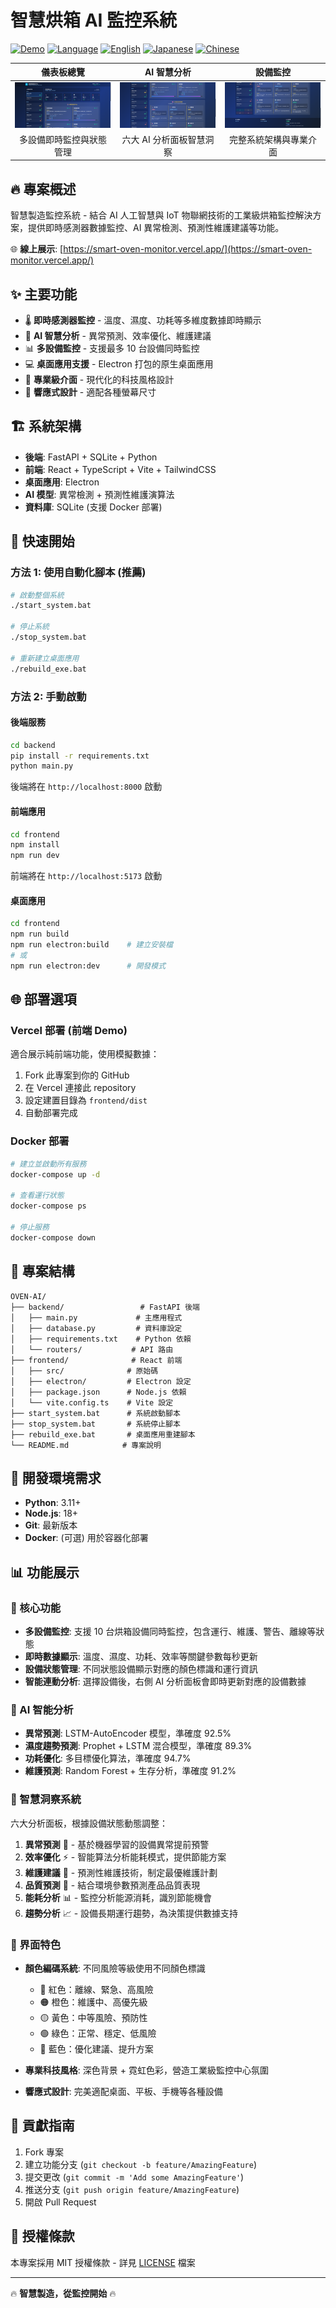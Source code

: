 # 智慧烘箱 AI 監控系統

[![Demo](https://img.shields.io/badge/Demo-Live-brightgreen)](https://smart-oven-monitor.vercel.app/)
[![Language](https://img.shields.io/badge/Language-繁體中文-blue.svg)](README.md)
[![English](https://img.shields.io/badge/Language-English-red.svg)](README_EN.md)
[![Japanese](https://img.shields.io/badge/Language-日本語-orange.svg)](README_JA.md)
[![Chinese](https://img.shields.io/badge/Language-中文-yellow.svg)](README_ZH-TW.md)

| 儀表板總覽 | AI 智慧分析 | 設備監控 |
|:---:|:---:|:---:|
| ![儀表板總覽](docs/images/dashboard-overview.png) | ![AI 智慧分析](docs/images/ai-insights-panel.png) | ![設備監控](docs/images/device-monitoring.png) |
| 多設備即時監控與狀態管理 | 六大 AI 分析面板智慧洞察 | 完整系統架構與專業介面 |

## 🔥 專案概述

智慧製造監控系統 - 結合 AI 人工智慧與 IoT 物聯網技術的工業級烘箱監控解決方案，提供即時感測器數據監控、AI 異常檢測、預測性維護建議等功能。

🌐 **線上展示**: [https://smart-oven-monitor.vercel.app/](https://smart-oven-monitor.vercel.app/)

## ✨ 主要功能

- 🌡️ **即時感測器監控** - 溫度、濕度、功耗等多維度數據即時顯示
- 🤖 **AI 智慧分析** - 異常預測、效率優化、維護建議
- 📊 **多設備監控** - 支援最多 10 台設備同時監控
- 💻 **桌面應用支援** - Electron 打包的原生桌面應用
- 🎨 **專業級介面** - 現代化的科技風格設計
- 📱 **響應式設計** - 適配各種螢幕尺寸

## 🏗️ 系統架構

- **後端**: FastAPI + SQLite + Python
- **前端**: React + TypeScript + Vite + TailwindCSS
- **桌面應用**: Electron
- **AI 模型**: 異常檢測 + 預測性維護演算法
- **資料庫**: SQLite (支援 Docker 部署)

## 🚀 快速開始

### 方法 1: 使用自動化腳本 (推薦)

```bash
# 啟動整個系統
./start_system.bat

# 停止系統
./stop_system.bat

# 重新建立桌面應用
./rebuild_exe.bat
```

### 方法 2: 手動啟動

#### 後端服務

```bash
cd backend
pip install -r requirements.txt
python main.py
```

後端將在 `http://localhost:8000` 啟動

#### 前端應用

```bash
cd frontend
npm install
npm run dev
```

前端將在 `http://localhost:5173` 啟動

#### 桌面應用

```bash
cd frontend
npm run build
npm run electron:build    # 建立安裝檔
# 或
npm run electron:dev      # 開發模式
```

## 🌐 部署選項

### Vercel 部署 (前端 Demo)

適合展示純前端功能，使用模擬數據：

1. Fork 此專案到你的 GitHub
2. 在 Vercel 連接此 repository
3. 設定建置目錄為 `frontend/dist`
4. 自動部署完成

### Docker 部署

```bash
# 建立並啟動所有服務
docker-compose up -d

# 查看運行狀態
docker-compose ps

# 停止服務
docker-compose down
```

## 📁 專案結構

```
OVEN-AI/
├── backend/                 # FastAPI 後端
│   ├── main.py             # 主應用程式
│   ├── database.py         # 資料庫設定
│   ├── requirements.txt    # Python 依賴
│   └── routers/           # API 路由
├── frontend/              # React 前端
│   ├── src/              # 原始碼
│   ├── electron/         # Electron 設定
│   ├── package.json      # Node.js 依賴
│   └── vite.config.ts    # Vite 設定
├── start_system.bat      # 系統啟動腳本
├── stop_system.bat       # 系統停止腳本
├── rebuild_exe.bat       # 桌面應用重建腳本
└── README.md            # 專案說明
```

## 🔧 開發環境需求

- **Python**: 3.11+
- **Node.js**: 18+
- **Git**: 最新版本
- **Docker**: (可選) 用於容器化部署

## 📊 功能展示

### 🌟 核心功能

- **多設備監控**: 支援 10 台烘箱設備同時監控，包含運行、維護、警告、離線等狀態
- **即時數據顯示**: 溫度、濕度、功耗、效率等關鍵參數每秒更新
- **設備狀態管理**: 不同狀態設備顯示對應的顏色標識和運行資訊
- **智能連動分析**: 選擇設備後，右側 AI 分析面板會即時更新對應的設備數據

### 🤖 AI 智能分析

- **異常預測**: LSTM-AutoEncoder 模型，準確度 92.5%
- **濕度趨勢預測**: Prophet + LSTM 混合模型，準確度 89.3%  
- **功耗優化**: 多目標優化算法，準確度 94.7%
- **維護預測**: Random Forest + 生存分析，準確度 91.2%

### 🧠 智慧洞察系統

六大分析面板，根據設備狀態動態調整：

1. **異常預測** 🔮 - 基於機器學習的設備異常提前預警
2. **效率優化** ⚡ - 智能算法分析能耗模式，提供節能方案
3. **維護建議** 🔧 - 預測性維護技術，制定最優維護計劃
4. **品質預測** 🎯 - 結合環境參數預測產品品質表現
5. **能耗分析** 📊 - 監控分析能源消耗，識別節能機會
6. **趨勢分析** 📈 - 設備長期運行趨勢，為決策提供數據支持

### 🎨 界面特色

- **顏色編碼系統**: 不同風險等級使用不同顏色標識
  - 🔴 紅色：離線、緊急、高風險
  - 🟠 橙色：維護中、高優先級
  - 🟡 黃色：中等風險、預防性
  - 🟢 綠色：正常、穩定、低風險
  - 🔵 藍色：優化建議、提升方案

- **專業科技風格**: 深色背景 + 霓虹色彩，營造工業級監控中心氛圍
- **響應式設計**: 完美適配桌面、平板、手機等各種設備

## 🤝 貢獻指南

1. Fork 專案
2. 建立功能分支 (`git checkout -b feature/AmazingFeature`)
3. 提交更改 (`git commit -m 'Add some AmazingFeature'`)
4. 推送分支 (`git push origin feature/AmazingFeature`)
5. 開啟 Pull Request

## 📄 授權條款

本專案採用 MIT 授權條款 - 詳見 [LICENSE](LICENSE) 檔案

---

🔥 **智慧製造，從監控開始** 🔥
